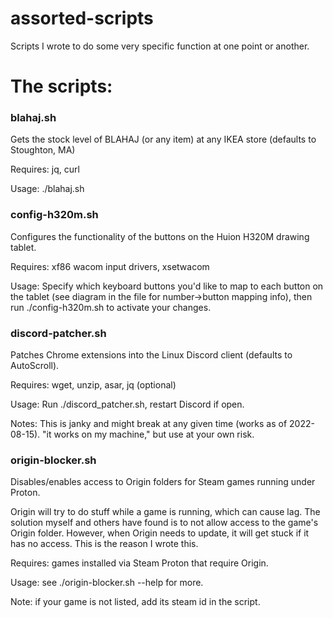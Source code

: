 # assorted-scripts
Scripts I wrote to do some very specific function at one point or another.

# The scripts:

### blahaj.sh
Gets the stock level of BLAHAJ (or any item) at any IKEA store (defaults to
Stoughton, MA)

Requires: jq, curl

Usage: ./blahaj.sh

### config-h320m.sh
Configures the functionality of the buttons on the Huion H320M drawing tablet.

Requires: xf86 wacom input drivers, xsetwacom

Usage: Specify which keyboard buttons you'd like to map to each button on the
tablet (see diagram in the file for number->button mapping info), then run
./config-h320m.sh to activate your changes.

### discord-patcher.sh
Patches Chrome extensions into the Linux Discord client (defaults to AutoScroll).

Requires: wget, unzip, asar, jq (optional)

Usage: Run ./discord_patcher.sh, restart Discord if open.

Notes: This is janky and might break at any given time (works as of 2022-08-15).
"it works on my machine," but use at your own risk.

### origin-blocker.sh
Disables/enables access to Origin folders for Steam games running under Proton.

Origin will try to do stuff while a game is running, which can cause lag. The
solution myself and others have found is to not allow access to the game's
Origin folder. However, when Origin needs to update, it will get stuck if it
has no access. This is the reason I wrote this.

Requires: games installed via Steam Proton that require Origin.

Usage: see ./origin-blocker.sh --help for more.

Note: if your game is not listed, add its steam id in the script. 

